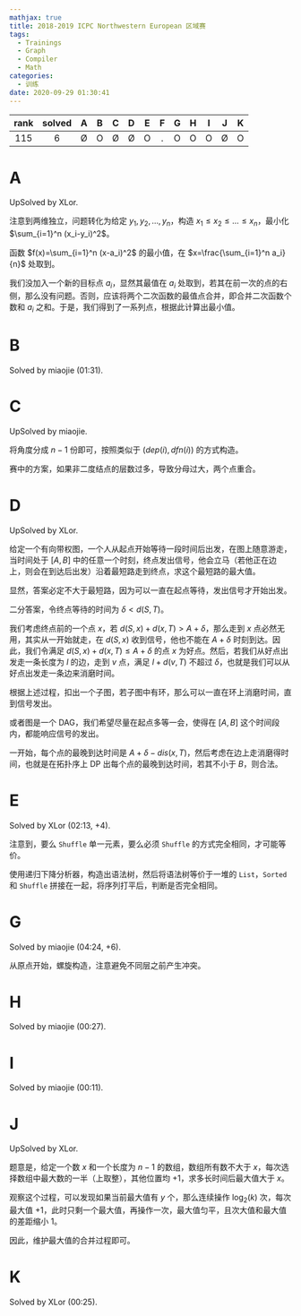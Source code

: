 ```yaml
---
mathjax: true
title: 2018-2019 ICPC Northwestern European 区域赛
tags:
  - Trainings
  - Graph
  - Compiler
  - Math
categories:
  - 训练
date: 2020-09-29 01:30:41
---
```


| rank | solved |  A  |  B  |  C  |  D  |  E  |  F  |  G  |  H  |  I  |  J  |  K  |
| :--: | :----: | :-: | :-: | :-: | :-: | :-: | :-: | :-: | :-: | :-: | :-: | :-: |
|  115 |   6    |  Ø  |  O  |  Ø  |  Ø  |  O  |  .  |  O  |  O  |  O  |  Ø  |  O  |

<!--more-->

# A

UpSolved by XLor.

注意到两维独立，问题转化为给定 $y_1, y_2, \dots, y_n$，构造 $x_1 \le x_2 \le \dots \le x_n$，最小化 $\sum_{i=1}^n (x_i-y_i)^2$。

函数 $f(x)=\sum_{i=1}^n (x-a_i)^2$ 的最小值，在 $x=\frac{\sum_{i=1}^n a_i}{n}$ 处取到。

我们没加入一个新的目标点 $a_i$，显然其最值在 $a_i$ 处取到，若其在前一次的点的右侧，那么没有问题。否则，应该将两个二次函数的最值点合并，即合并二次函数个数和 $a_i$ 之和。于是，我们得到了一系列点，根据此计算出最小值。

# B

Solved by miaojie (01:31).

# C

UpSolved by miaojie.

将角度分成 $n-1$ 份即可，按照类似于 $(dep(i), dfn(i))$ 的方式构造。

赛中的方案，如果非二度结点的层数过多，导致分母过大，两个点重合。

# D

UpSolved by XLor.

给定一个有向带权图，一个人从起点开始等待一段时间后出发，在图上随意游走，当时间处于 $[A,B]$ 中的任意一个时刻，终点发出信号，他会立马（若他正在边上，则会在到达后出发）沿着最短路走到终点，求这个最短路的最大值。

显然，答案必定不大于最短路，因为可以一直在起点等待，发出信号才开始出发。

二分答案，令终点等待的时间为 $\delta < d(S,T)$。

我们考虑终点前的一个点 $x$，若 $d(S,x)+d(x,T)>A+\delta$，那么走到 $x$ 点必然无用，其实从一开始就走，在 $d(S,x)$ 收到信号，他也不能在 $A+\delta$ 时刻到达。因此，我们令满足 $d(S,x)+d(x,T) \le A+\delta$ 的点 $x$ 为好点。然后，若我们从好点出发走一条长度为 $l$ 的边，走到 $v$ 点，满足 $l+d(v,T)$ 不超过 $\delta$，也就是我们可以从好点出发走一条边来消磨时间。

根据上述过程，扣出一个子图，若子图中有环，那么可以一直在环上消磨时间，直到信号发出。

或者图是一个 DAG，我们希望尽量在起点多等一会，使得在 $[A,B]$ 这个时间段内，都能响应信号的发出。

一开始，每个点的最晚到达时间是 $A+\delta-dis(x,T)$，然后考虑在边上走消磨得时间，也就是在拓扑序上 DP 出每个点的最晚到达时间，若其不小于 $B$，则合法。

# E

Solved by XLor (02:13, +4).

注意到，要么 `Shuffle` 单一元素，要么必须 `Shuffle` 的方式完全相同，才可能等价。

使用递归下降分析器，构造出语法树，然后将语法树等价于一堆的 `List`，`Sorted` 和 `Shuffle` 拼接在一起，将序列打平后，判断是否完全相同。

# G

Solved by miaojie (04:24, +6).

从原点开始，螺旋构造，注意避免不同层之前产生冲突。

# H

Solved by miaojie (00:27).

# I

Solved by miaojie (00:11).

# J

UpSolved by XLor.

题意是，给定一个数 $x$ 和一个长度为 $n-1$ 的数组，数组所有数不大于 $x$，每次选择数组中最大数的一半（上取整），其他位置均 $+1$，求多长时间后最大值大于 $x$。

观察这个过程，可以发现如果当前最大值有 $y$ 个，那么连续操作 $\log_2(k)$ 次，每次最大值 $+1$，此时只剩一个最大值，再操作一次，最大值匀平，且次大值和最大值的差距缩小 $1$。

因此，维护最大值的合并过程即可。

# K

Solved by XLor (00:25).
